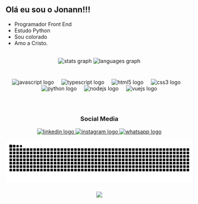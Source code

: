 <div aling="center">
 <h2>Olá eu sou o Jonann!!!</h2>

-  Programador Front End
-  Estudo Python
-  Sou colorado 
-  Amo a Cristo.
</div>

<br/>

<div align="center">
  <img src="https://github-readme-stats.vercel.app/api?username=JonannVictor&hide_title=false&hide_rank=false&show_icons=true&include_all_commits=true&count_private=true&disable_animations=false&theme=maroongold&locale=pt-br&hide_border=true&custom_title=Stats" height="150" alt="stats graph"  />
  <img src="https://github-readme-stats.vercel.app/api/top-langs?username=JonannVictor&locale=pt-br&hide_title=false&layout=compact&card_width=320&langs_count=5&theme=maroongold&hide_border=true" height="150" alt="languages graph"  />
</div>

###
<br/>
<div align="center">
  <img src="https://cdn.jsdelivr.net/gh/devicons/devicon/icons/javascript/javascript-original.svg" height="30" alt="javascript logo"  />
  <img width="12" />
  <img src="https://cdn.jsdelivr.net/gh/devicons/devicon/icons/typescript/typescript-original.svg" height="30" alt="typescript logo"  />
  <img width="12" />
  <img src="https://cdn.jsdelivr.net/gh/devicons/devicon/icons/html5/html5-original.svg" height="30" alt="html5 logo"  />
  <img width="12" />
  <img src="https://cdn.jsdelivr.net/gh/devicons/devicon/icons/css3/css3-original.svg" height="30" alt="css3 logo"  />
  <img width="12" />
  <img src="https://cdn.jsdelivr.net/gh/devicons/devicon/icons/python/python-original.svg" height="30" alt="python logo"  />
  <img width="12" />
  <img src="https://cdn.simpleicons.org/nodedotjs/339933" height="30" alt="nodejs logo"  />
  <img width="12" />
  <img src="https://cdn.jsdelivr.net/gh/devicons/devicon/icons/vuejs/vuejs-original.svg" height="30" alt="vuejs logo"  />
</div>

###
<br/>
<div align="center">
   <h3 aling="center"> Social Media </h3>
  <a href="https://www.linkedin.com/in/jonann-victor-moreira-cardoso-554137285/?trk=opento_sprofile_goalscard" target="_blank">
    <img src="https://raw.githubusercontent.com/maurodesouza/profile-readme-generator/master/src/assets/icons/social/linkedin/default.svg" width="52" height="40" alt="linkedin logo"  />
  </a>
  <a href="https://www.instagram.com/jonann._.tkd/" target="_blank">
    <img src="https://raw.githubusercontent.com/maurodesouza/profile-readme-generator/master/src/assets/icons/social/instagram/default.svg" width="52" height="40" alt="instagram logo"  />
  </a>
  <a href="https://api.whatsapp.com/send/?phone=5553999340232&text&type=phone_number&app_absent=0" target="_blank">
    <img src="https://raw.githubusercontent.com/maurodesouza/profile-readme-generator/master/src/assets/icons/social/whatsapp/default.svg" width="52" height="40" alt="whatsapp logo"  />
  </a>
</div>

<br clear="both">

<img src="https://raw.githubusercontent.com/JonannVictor/JonannVictor/output/snake.svg" alt="Snake animation" />

###

<div align="center">
  <img src="https://profile-counter.glitch.me/JonannVictor/count.svg?"  />
</div>

###
